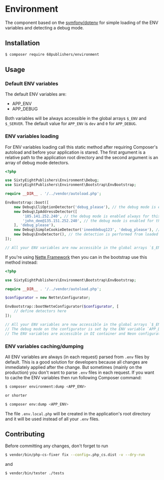 # Environment

The component based on the [symfony/dotenv](https://symfony.com/doc/current/components/dotenv.html) for simple loading of the ENV variables and detecting a debug mode.

## Installation

```bash
$ composer require 68publishers/environment
```

## Usage

### Default ENV variables

The default ENV variables are:

- APP_ENV
- APP_DEBUG 

Both variables will be always accessible in the global arrays `$_ENV` and `$_SERVER`. 
The default value for `APP_ENV` is `dev` and `0` for `APP_DEBUG`.

### ENV variables loading  

For ENV variables loading call this static method after requiring Composer's autoload and before your application is stared. 
The first argument is a relative path to the application root directory and the second argument is an array of debug mode detectors.

```php
<?php

use SixtyEightPublishers\Environment\Debug;
use SixtyEightPublishers\Environment\Bootstrap\EnvBootstrap;

require __DIR__ . '/../vendor/autoload.php';

EnvBootstrap::boot([
    new Debug\CliOptionDetector('debug_please'), // the debug mode is enabled if an option "--debug_please" is defined (CLI only)
    new Debug\IpAddressDetector([
        '185.141.252.240', // the debug mode is enabled always for this IP address
        'john_dee@135.151.252.240', // the debug mode is enabled for this IP address and a cookie called "debug_please" must exist with value "john_dee"
    ], 'debug_please'),
    new Debug\SimpleCookieDetector('ineeddebug123', 'debug_please'), // the debug mode is enabled if a cookie called "debug_please" exists and has the value "ineeddebug123"
    new Debug\EnvDetector(), // the detection is performed from loaded ENV variables, the debug mode is enabled if a variable "DEBUG=1" is defined or if a variable "APP_ENV" has a different value than, "prod"
]);

// All your ENV variables are now accessible in the global arrays `$_ENV` and `$_SERVER`
```

If you're using [Nette Framework](https://nette.org) then you can in the bootstrap use this method instead:

```php
<?php

use SixtyEightPublishers\Environment\Bootstrap\EnvBootstrap;

require __DIR__ . '/../vendor/autoload.php';

$configurator = new Nette\Configurator;

EnvBootstrap::bootNetteConfigurator($configurator, [
	// define detectors here
]);

// All your ENV variables are now accessible in the global arrays `$_ENV` and `$_SERVER`
// The debug mode on the configurator is set by the ENV variable `APP_DEBUG`
// The ENV variables are accessible in DI container and Neon configuration as dynamic parameters with prefix `env.` e.g. `%env.APP_ENV%`
```

### ENV variables caching/dumping

All ENV variables are always (in each request) parsed from `.env` files by default. 
This is a good solution for developers because all changes are immediately applied after the change.
But sometimes (mainly on the production) you don't want to parse `.env` files in each request. If you want to cache the ENV variables then run following Composer command:

```bash
$ composer environment:dump <APP_ENV>

or shorter

$ composer env:dump <APP_ENV>
```

The file `.env.local.php` will be created in the application's root directory and it will be used instead of all your `.env` files.

## Contributing

Before committing any changes, don't forget to run

```bash
$ vendor/bin/php-cs-fixer fix --config=.php_cs.dist -v --dry-run
```

and

```bash
$ vendor/bin/tester ./tests
```
